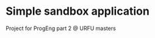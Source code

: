 # Simple sandbox application

[//]: # (test first commit)

Project for ProgEng part 2 @ URFU masters
